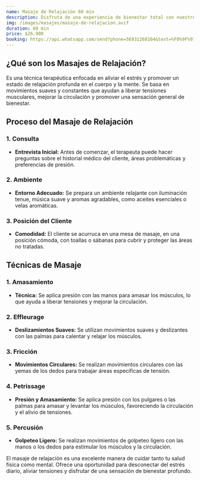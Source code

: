 ```yaml
---
name: Masaje de Relajación 60 min
description: Disfruta de una experiencia de bienestar total con nuestro Masaje de Relajación de 60 minutos. Este tratamiento profesional te ayuda a liberar tensiones y relajarte profundamente, dejando tu cuerpo y mente renovados.
img: /images/masajes/masaje-de-relajacion.avif
duration: 60 min
price: $26.900
booking: https://api.whatsapp.com/send?phone=56931268104&text=%F0%9F%91%8B%F0%9F%8F%BB%20%C2%A1Hola!%20Quisiera%20agendar%20una%20hora%20para%20el%20masaje%20de%20relajaci%C3%B3n%20de%2060%20min.
---
```


## ¿Qué son los Masajes de Relajación?

Es una técnica terapéutica enfocada en aliviar el estrés y promover un estado de relajación profunda en el cuerpo y la mente. Se basa en movimientos suaves y constantes que ayudan a liberar tensiones musculares, mejorar la circulación y promover una sensación general de bienestar.

## Proceso del Masaje de Relajación

### 1. Consulta

- **Entrevista Inicial:** Antes de comenzar, el terapeuta puede hacer preguntas sobre el historial médico del cliente, áreas problemáticas y preferencias de presión.

### 2. Ambiente

- **Entorno Adecuado:** Se prepara un ambiente relajante con iluminación tenue, música suave y aromas agradables, como aceites esenciales o velas aromáticas.

### 3. Posición del Cliente

- **Comodidad:** El cliente se acurruca en una mesa de masaje, en una posición cómoda, con toallas o sábanas para cubrir y proteger las áreas no tratadas.

## Técnicas de Masaje

### 1. Amasamiento

- **Técnica:** Se aplica presión con las manos para amasar los músculos, lo que ayuda a liberar tensiones y mejorar la circulación.

### 2. Effleurage

- **Deslizamientos Suaves:** Se utilizan movimientos suaves y deslizantes con las palmas para calentar y relajar los músculos.

### 3. Fricción

- **Movimientos Circulares:** Se realizan movimientos circulares con las yemas de los dedos para trabajar áreas específicas de tensión.

### 4. Petrissage

- **Presión y Amasamiento:** Se aplica presión con los pulgares o las palmas para amasar y levantar los músculos, favoreciendo la circulación y el alivio de tensiones.

### 5. Percusión

- **Golpeteo Ligero:** Se realizan movimientos de golpeteo ligero con las manos o los dedos para estimular los músculos y la circulación.

El masaje de relajación es una excelente manera de cuidar tanto tu salud física como mental. Ofrece una oportunidad para desconectar del estrés diario, aliviar tensiones y disfrutar de una sensación de bienestar profundo.
